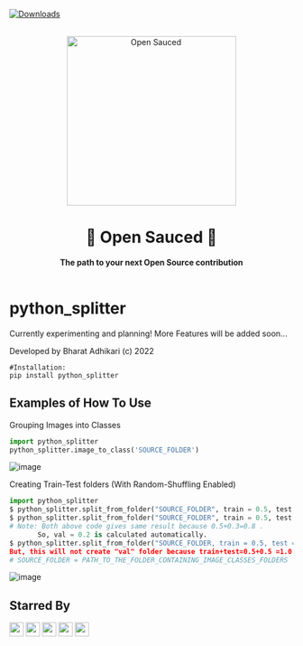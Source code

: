 [![Downloads](https://static.pepy.tech/personalized-badge/python-splitter?period=total&units=international_system&left_color=black&right_color=orange&left_text=Downloads)](https://pepy.tech/project/python-splitter)

<div align="center">
  <br>
  <img alt="Open Sauced" src="https://i.ibb.co/7jPXt0Z/logo1-92f1a87f.png" width="300px">
  <h1>🍕 Open Sauced 🍕</h1>
  <strong>The path to your next Open Source contribution</strong>
</div>
<br>

# python_splitter

Currently experimenting and planning! More Features will be added soon...

Developed by Bharat Adhikari (c) 2022

```
#Installation:
pip install python_splitter
```

## Examples of How To Use 

Grouping Images into Classes
```python
import python_splitter
python_splitter.image_to_class('SOURCE_FOLDER')
```
![image](https://user-images.githubusercontent.com/51126350/201512011-056cdabf-de2f-4c00-b294-8fd31325ffe0.png)


Creating Train-Test folders (With Random-Shuffling Enabled)

```python
import python_splitter
$ python_splitter.split_from_folder("SOURCE_FOLDER", train = 0.5, test = 0.3, val = 0.2)
$ python_splitter.split_from_folder("SOURCE_FOLDER", train = 0.5, test = 0.3)
# Note: Both above code gives same result because 0.5+0.3=0.8 . 
	   So, val = 0.2 is calculated automatically.
$ python_splitter.split_from_folder("SOURCE_FOLDER, train = 0.5, test = 0.5)
But, this will not create "val" folder because train+test=0.5+0.5 =1.0
# SOURCE_FOLDER = PATH_TO_THE_FOLDER_CONTAINING_IMAGE_CLASSES_FOLDERS
```
![image](https://user-images.githubusercontent.com/51126350/201512419-305e313a-6e15-4c8c-892e-e34dec3f732e.png)

## Starred By
<img src='https://avatars.githubusercontent.com/u/94124578?v=4' width='25' height='25'>	<img src='https://avatars.githubusercontent.com/u/51126350?v=4' width='25' height='25'>	<img src='https://avatars.githubusercontent.com/u/27841491?v=4' width='25' height='25'>	<img src='https://avatars.githubusercontent.com/u/97297013?v=4' width='25' height='25'>	<img src='https://avatars.githubusercontent.com/u/84966248?v=4' width='25' height='25'>	
